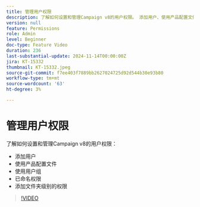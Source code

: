 ```yaml
---
title: 管理用户权限
description: 了解如何设置和管理Campaign v8的用户权限。 添加用户、使用产品配置文件、用户组和已命名权限。 添加文件夹级别的权限。
version: null
feature: Permissions
role: Admin
level: Beginner
doc-type: Feature Video
duration: 236
last-substantial-update: 2024-11-14T00:00:00Z
jira: KT-15332
thumbnail: KT-15332.jpeg
source-git-commit: f7ee403f7889bb2627024725d92d544b30e93b80
workflow-type: tm+mt
source-wordcount: '63'
ht-degree: 3%

---
```



# 管理用户权限

了解如何设置和管理Campaign v8的用户权限：

* 添加用户
* 使用产品配置文件
* 使用用户组
* 已命名权限
* 添加文件夹级别的权限

>[!VIDEO](https://video.tv.adobe.com/v/3438198/?learn=on)
